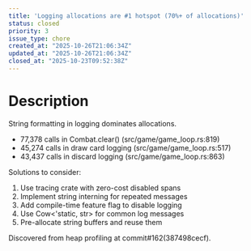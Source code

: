 ```yaml
---
title: 'Logging allocations are #1 hotspot (70%+ of allocations)'
status: closed
priority: 3
issue_type: chore
created_at: "2025-10-26T21:06:34Z"
updated_at: "2025-10-26T21:06:34Z"
closed_at: "2025-10-23T09:52:38Z"
---
```


# Description

String formatting in logging dominates allocations. 
- 77,378 calls in Combat.clear() (src/game/game_loop.rs:819)
- 45,274 calls in draw card logging (src/game/game_loop.rs:517) 
- 43,437 calls in discard logging (src/game/game_loop.rs:863)

Solutions to consider:
1. Use tracing crate with zero-cost disabled spans
2. Implement string interning for repeated messages
3. Add compile-time feature flag to disable logging
4. Use Cow<'static, str> for common log messages
5. Pre-allocate string buffers and reuse them

Discovered from heap profiling at commit#162(387498cecf).
